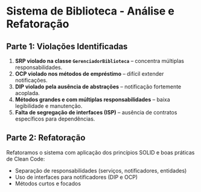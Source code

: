# Sistema de Biblioteca - Análise e Refatoração

## Parte 1: Violações Identificadas

1. **SRP violado na classe `GerenciadorBiblioteca`** – concentra múltiplas responsabilidades.
2. **OCP violado nos métodos de empréstimo** – difícil extender notificações.
3. **DIP violado pela ausência de abstrações** – notificação fortemente acoplada.
4. **Métodos grandes e com múltiplas responsabilidades** – baixa legibilidade e manutenção.
5. **Falta de segregação de interfaces (ISP)** – ausência de contratos específicos para dependências.

## Parte 2: Refatoração

Refatoramos o sistema com aplicação dos princípios SOLID e boas práticas de Clean Code:
- Separação de responsabilidades (serviços, notificadores, entidades)
- Uso de interfaces para notificadores (DIP e OCP)
- Métodos curtos e focados
